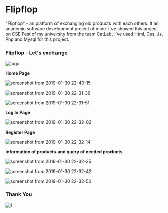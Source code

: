 # Flipflop
"Flipflop" - an platform of exchanging old products with each others. It an academic software development project of mine. I've showed this project on CSE Fest of my university from the team CatLab. I've used Html, Css, Js, Php and Mysql for this project. 

### **Flipflop - Let's exchange**
![logo](https://user-images.githubusercontent.com/39271244/51996876-d4529680-24df-11e9-805a-a646147f7d1e.png)



**Home Page**

![screenshot from 2019-01-30 22-40-15](https://user-images.githubusercontent.com/39271244/51997032-21cf0380-24e0-11e9-9025-4e4631b0178b.png)



![screenshot from 2019-01-30 22-31-36](https://user-images.githubusercontent.com/39271244/51997120-5347cf00-24e0-11e9-86e8-ee7ea934a87c.png)




![screenshot from 2019-01-30 22-31-51](https://user-images.githubusercontent.com/39271244/51997131-58a51980-24e0-11e9-85df-e6ccf37f6e0e.png)




**Log In Page**

![screenshot from 2019-01-30 22-32-02](https://user-images.githubusercontent.com/39271244/51997197-7a9e9c00-24e0-11e9-9944-78489f044cda.png)



**Register Page**

![screenshot from 2019-01-30 22-32-14](https://user-images.githubusercontent.com/39271244/51997274-9dc94b80-24e0-11e9-8050-7526ebb27b3b.png)




**Information of products and query of needed products**

![screenshot from 2019-01-30 22-32-35](https://user-images.githubusercontent.com/39271244/51997371-cd785380-24e0-11e9-96d0-a87b63529d53.png)


![screenshot from 2019-01-30 22-32-42](https://user-images.githubusercontent.com/39271244/51997376-d0734400-24e0-11e9-8da3-5d7fcc4a7c8a.png)


![screenshot from 2019-01-30 22-32-50](https://user-images.githubusercontent.com/39271244/51997388-d537f800-24e0-11e9-94c5-540b7db4dac4.png)




### **Thank You**
![1](https://user-images.githubusercontent.com/39271244/51997441-ee40a900-24e0-11e9-9218-d92ade33e87f.jpg)

